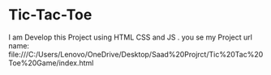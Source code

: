 # Tic-Tac-Toe
I am Develop this Project using HTML CSS and JS . you se my Project url name:  file:///C:/Users/Lenovo/OneDrive/Desktop/Saad%20Projrct/Tic%20Tac%20Toe%20Game/index.html
